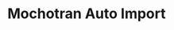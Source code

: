 ---
title: "Mochotran Auto Import"
url: /urbaniziacion-luz-maria/mochotran-auto-import/
shop: Autohaus
---